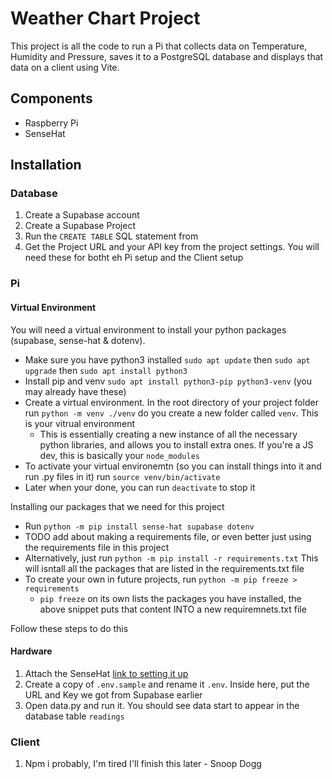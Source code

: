 # Weather Chart Project

This project is all the code to run a Pi that collects data on Temperature, Humidity and Pressure, saves it to a PostgreSQL database and displays that data on a client using Vite.

## Components

- Raspberry Pi
- SenseHat

## Installation



### Database

1. Create a Supabase account
2. Create a Supabase Project
3. Run the `CREATE TABLE` SQL statement from 
4. Get the Project URL and your API key from the project settings. You will need these for botht eh Pi setup and the Client setup

### Pi

#### Virtual Environment

You will need a virtual environment to install your python packages (supabase, sense-hat & dotenv).

- Make sure you have python3 installed `sudo apt update` then `sudo apt upgrade` then `sudo apt install python3`
- Install pip and venv `sudo apt install python3-pip python3-venv` (you may already have these)
- Create a virtual environment. In the root directory of your project folder run `python -m venv ./venv` do you create a new folder called `venv`. This is your vitrual environment
  - This is essentially creating a new instance of all the necessary python libraries, and allows you to install extra ones. If you're a JS dev, this is basically your `node_modules`
- To activate your virtual environemtn (so you can install things into it and run .py files in it) run `source venv/bin/activate`
- Later when your done, you can run `deactivate` to stop it

Installing our packages that we need for this project

- Run `python -m pip install sense-hat supabase dotenv`
- TODO add about making a requirements file, or even better just using the requirements file in this project
- Alternatively, just run `python -m pip install -r requirements.txt` This will isntall all the packages that are listed in the requirements.txt file
- To create your own in future projects, run `python -m pip freeze > requirements`
  - `pip freeze` on its own lists the packages you have installed, the above snippet puts that content INTO a new requiremnets.txt file

Follow these steps to do this
#### Hardware

1. Attach the SenseHat [link to setting it up](#)
2. Create a copy of `.env.sample` and rename it `.env`. Inside here, put the URL and Key we got from Supabase earlier
2. Open data.py and run it. You should see data start to appear in the database table `readings`

### Client

1. Npm i probably, I'm tired I'll finish this later - Snoop Dogg
